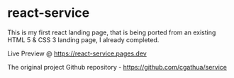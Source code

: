 # react-service
 This is my first react landing page, that is being ported from an existing HTML 5 & CSS 3 landing page, I already completed.

 Live Preview @ https://react-service.pages.dev

 The original project Github repository - https://github.com/cgathua/service
